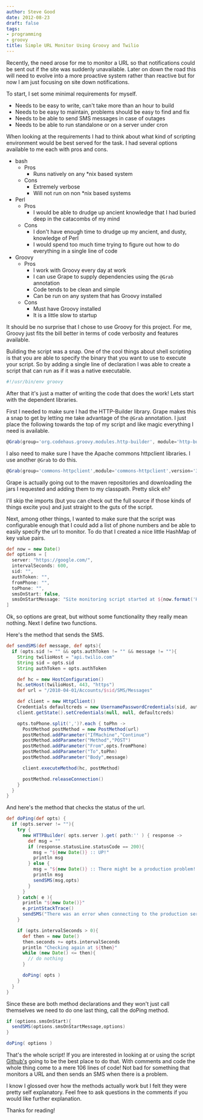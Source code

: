 ```yaml
---
author: Steve Good
date: 2012-08-23
draft: false
tags:
- programming
- groovy
title: Simple URL Monitor Using Groovy and Twilio
---
```


Recently, the need arose for me to monitor a URL so that notifications could be sent out if the site was suddenly unavailable. Later on down the road this will need to evolve into a more proactive system rather than reactive but for now I am just focusing on site down notifications.

To start, I set some minimal requirements for myself.

- Needs to be easy to write, can't take more than an hour to build
- Needs to be easy to maintain, problems should be easy to find and fix
- Needs to be able to send SMS messages in case of outages
- Needs to be able to run standalone or on a server under cron

When looking at the requirements I had to think about what kind of scripting environment would be best served for the task.  I had several options available to me each with pros and cons.

- bash
    - Pros
        - Runs natively on any \*nix based system
    - Cons
        - Extremely verbose
        - Will not run on non \*nix based systems
- Perl
    - Pros
        - I would be able to drudge up ancient knowledge that I had buried deep in the catacombs of my mind
    - Cons
        - I don't have enough time to drudge up my ancient, and dusty, knowledge of Perl
        - I would spend too much time trying to figure out how to do everything in a single line of code
- Groovy
    - Pros
        - I work with Groovy every day at work
        - I can use Grape to supply dependencies using the ```@Grab``` annotation
        - Code tends to be clean and simple
        - Can be run on any system that has Groovy installed
    - Cons
        - Must have Groovy installed
        - It is a little slow to startup

It should be no surprise that I chose to use Groovy for this project.  For me, Groovy just fits the bill better in terms of code verbosity and features available.

Building the script was a snap.  One of the cool things about shell scripting is that you are able to specify the binary that you want to use to execute your script. So by adding a single line of declaration I was able to create a script that can run as if it was a native executable.

```bash
#!/usr/bin/env groovy
```

After that it's just a matter of writing the code that does the work!  Lets start with the dependent libraries.

First I needed to make sure I had the HTTP-Builder library.  Grape makes this a snap to get by letting me take advantage of the ```@Grab``` annotation. I just place the following towards the top of my script and like magic everything I need is available.

```groovy
@Grab(group='org.codehaus.groovy.modules.http-builder', module='http-builder', version='0.5.2')
```

I also need to make sure I have the Apache commons httpclient libraries.  I use another ```@Grab``` to do this.

```groovy
@Grab(group='commons-httpclient',module='commons-httpclient',version='3.1')
```

Grape is actually going out to the maven repositories and downloading the jars I requested and adding them to my classpath.  Pretty slick eh?

I'll skip the imports (but you can check out the full source if those kinds of things excite you) and just straight to the guts of the script.

Next, among other things, I wanted to make sure that the script was configurable enough that I could add a list of phone numbers and be able to easily specify the url to monitor. To do that I created a nice little HashMap of key value pairs.

```groovy
def now = new Date()
def options = [
  server: "https://google.com/",
  intervalSeconds: 600,
  sid: "",
  authToken: "",
  fromPhone: "",
  toPhone: "",
  smsOnStart: false,
  smsOnStartMessage: "Site monitoring script started at ${now.format('H:mm:ss')} on ${now.format('yyyy-MM-dd')}"
]
```

Ok, so options are great, but without some functionality they really mean nothing. Next I define two functions.

Here's the method that sends the SMS.

```groovy
def sendSMS(def message, def opts){
  if (opts.sid != "" && opts.authToken != "" && message != ""){
    String twilioHost = "api.twilio.com"
    String sid = opts.sid
    String authToken = opts.authToken

    def hc = new HostConfiguration()
    hc.setHost(twilioHost, 443, "https")
    def url = "/2010-04-01/Accounts/$sid/SMS/Messages"

    def client = new HttpClient()
    Credentials defaultcreds = new UsernamePasswordCredentials(sid, authToken)
    client.getState().setCredentials(null, null, defaultcreds)

    opts.toPhone.split(',')?.each { toPhn ->
      PostMethod postMethod = new PostMethod(url)
      postMethod.addParameter("IfMachine","Continue")
      postMethod.addParameter("Method","POST")
      postMethod.addParameter("From",opts.fromPhone)
      postMethod.addParameter("To",toPhn)
      postMethod.addParameter("Body",message)

      client.executeMethod(hc, postMethod)

      postMethod.releaseConnection()
    }
  }
}
```

And here's the method that checks the status of the url.

```groovy
def doPing(def opts) {
  if (opts.server != ""){
    try {
      new HTTPBuilder( opts.server ).get( path:'' ) { response ->
        def msg = ""
        if (response.statusLine.statusCode == 200){
          msg = "${new Date()} :: UP!"
          println msg
        } else {
          msg = "${new Date()} :: There might be a production problem! -> ${response.statusLine.statusCode}"
          println msg
          sendSMS(msg,opts)
        }
      }
    } catch( e ){
      println "${new Date()}"
      e.printStackTrace()
      sendSMS("There was an error when connecting to the production server, it might be down.",opts)
    }

    if (opts.intervalSeconds > 0){
      def then = new Date()
      then.seconds += opts.intervalSeconds
      println "Checking again at ${then}"
      while (new Date() <= then){
        // do nothing
      }

      doPing( opts )
    }
  }
}
```

Since these are both method declarations and they won't just call themselves we need to do one last thing, call the doPing method.

```groovy
if (options.smsOnStart){
  sendSMS(options.smsOnStartMessage,options)
}

doPing( options )
```

That's the whole script! If you are interested in looking at or using the script [Github's](https://github.com/stevegood/groovy-url-monitor) going to be the best place to do that. With comments and code the whole thing come to a mere 106 lines of code! Not bad for something that monitors a URL and then sends an SMS when there is a problem.

I know I glossed over how the methods actually work but I felt they were pretty self explanatory. Feel free to ask questions in the comments if you would like further explanation.

Thanks for reading!
